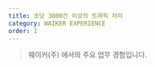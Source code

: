 ```yaml
---
title: 초당 3000건 이상의 트래픽 처리
category: WAIKER EXPERIENCE
order: 1
---
```


> 웨이커(주) 에서의 주요 업무 경험입니다.


